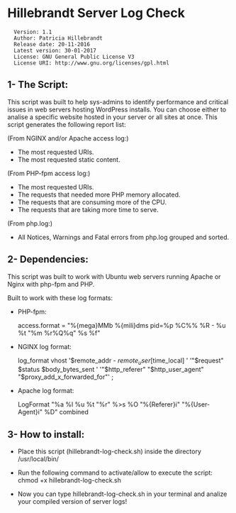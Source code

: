 
# Hillebrandt Server Log Check

      Version: 1.1
      Author: Patricia Hillebrandt
      Release date: 20-11-2016
      Latest version: 30-01-2017
      License: GNU General Public License V3
      License URI: http://www.gnu.org/licenses/gpl.html

## 1- The Script:

This script was built to help sys-admins to identify performance and critical issues in web servers hosting WordPress installs. You can choose either to analise a specific website hosted in your server or all sites at once. This script generates the following report list:

(From NGINX and/or Apache access log:)

- The most requested URIs.
- The most requested static content.

(From PHP-fpm access log:)

- The most requested URIs.
- The requests that needed more PHP memory allocated.
- The requests that are consuming more of the CPU.
- The requests that are taking more time to serve.

(From php.log:)

- All Notices, Warnings and Fatal errors from php.log
grouped and sorted.


## 2- Dependencies:

This script was built to work with Ubuntu web servers running Apache or Nginx with php-fpm and PHP.

Built to work with these log formats:

- PHP-fpm:

   access.format = "%{mega}MMb %{mili}dms pid=%p %C%% %R - %u %t \"%m %r%Q%q\" %s %f"

- NGINX log format:

   log_format vhost '$remote_addr - $remote_user [$time_local] '
        '"$request" $status $body_bytes_sent '
        '"$http_referer" "$http_user_agent" "$proxy_add_x_forwarded_for"' ;

- Apache log format:

   LogFormat "%a %l %u %t \"%r\" %>s %O \"%{Referer}i\" \"%{User-Agent}i\" %D" combined

## 3- How to install:

- Place this script (hillebrandt-log-check.sh) inside the directory /usr/local/bin/

- Run the following command to activate/allow to execute the script: chmod +x hillebrandt-log-check.sh

- Now you can type hillebrandt-log-check.sh in your terminal and analize your compiled version of server logs!